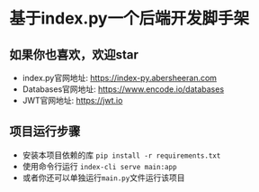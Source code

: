 # 基于index.py一个后端开发脚手架
## 如果你也喜欢，欢迎star
- index.py官网地址: https://index-py.abersheeran.com
- Databases官网地址: https://www.encode.io/databases
- JWT官网地址: https://jwt.io

## 项目运行步骤
- 安装本项目依赖的库
`pip install -r requirements.txt`
- 使用命令行运行
`index-cli serve main:app`
- 或者你还可以单独运行`main.py`文件运行该项目
